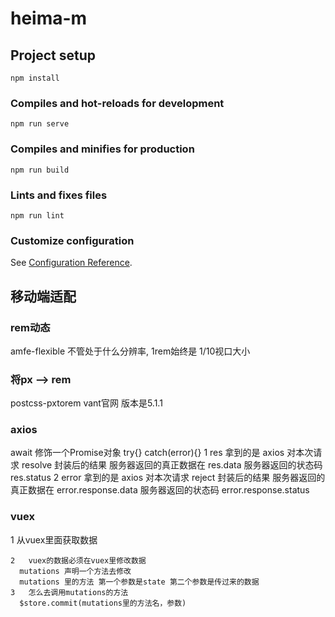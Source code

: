 # heima-m

## Project setup
```
npm install
```

### Compiles and hot-reloads for development
```
npm run serve
```

### Compiles and minifies for production
```
npm run build
```

### Lints and fixes files
```
npm run lint
```

### Customize configuration
See [Configuration Reference](https://cli.vuejs.org/config/).

## 移动端适配
### rem动态
amfe-flexible
不管处于什么分辨率, 1rem始终是 1/10视口大小

### 将px --> rem
postcss-pxtorem
vant官网
版本是5.1.1

### axios
await 修饰一个Promise对象
try{} catch(error){}
1   res 拿到的是 axios 对本次请求 resolve 封装后的结果
服务器返回的真正数据在 res.data
服务器返回的状态码 res.status
2   error 拿到的是 axios 对本次请求 reject 封装后的结果
服务器返回的真正数据在 error.response.data
服务器返回的状态码 error.response.status

### vuex
1   从vuex里面获取数据
~~~ this.$store.state.变量名
2   vuex的数据必须在vuex里修改数据
  mutations 声明一个方法去修改
  mutations 里的方法 第一个参数是state 第二个参数是传过来的数据
3   怎么去调用mutations的方法
  $store.commit(mutations里的方法名，参数)
